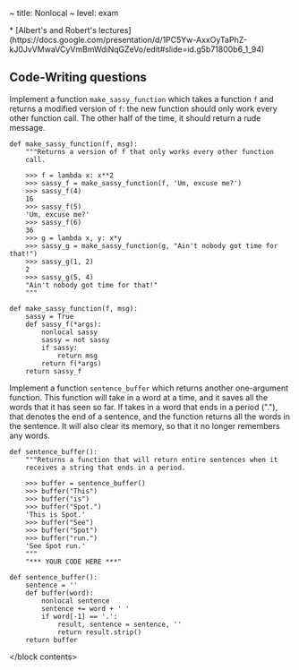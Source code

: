 ~ title: Nonlocal
~ level: exam

<block references>
* [Albert's and Robert's
  lectures](https://docs.google.com/presentation/d/1PC5Yw-AxxOyTaPhZ-kJ0JvVMwaVCyVmBmWdiNqGZeVo/edit#slide=id.g5b71800b6_1_94)
</block references>

<block notes>
</block notes>

<block contents>

Code-Writing questions
----------------------

Implement a function `make_sassy_function` which takes a function `f`
and returns a modified version of `f`: the new function should only
work every other function call. The other half of the time, it should
return a rude message.

    def make_sassy_function(f, msg):
        """Returns a version of f that only works every other function
        call.

        >>> f = lambda x: x**2
        >>> sassy_f = make_sassy_function(f, 'Um, excuse me?')
        >>> sassy_f(4)
        16
        >>> sassy_f(5)
        'Um, excuse me?'
        >>> sassy_f(6)
        36
        >>> g = lambda x, y: x*y
        >>> sassy_g = make_sassy_function(g, "Ain't nobody got time for that!")
        >>> sassy_g(1, 2)
        2
        >>> sassy_g(5, 4)
        "Ain't nobody got time for that!"
        """

<solution>

    def make_sassy_function(f, msg):
        sassy = True
        def sassy_f(*args):
            nonlocal sassy
            sassy = not sassy
            if sassy:
                return msg
            return f(*args)
        return sassy_f

</solution>

<question>

Implement a function `sentence_buffer` which returns another
one-argument function. This function will take in a word at a time, and
it saves all the words that it has seen so far. If takes in a word that
ends in a period ("."), that denotes the end of a sentence, and the
function returns all the words in the sentence. It will also clear its
memory, so that it no longer remembers any words.

    def sentence_buffer():
        """Returns a function that will return entire sentences when it
        receives a string that ends in a period.

        >>> buffer = sentence_buffer()
        >>> buffer("This")
        >>> buffer("is")
        >>> buffer("Spot.")
        'This is Spot.'
        >>> buffer("See")
        >>> buffer("Spot")
        >>> buffer("run.")
        'See Spot run.'
        """
        "*** YOUR CODE HERE ***"

<solution>

    def sentence_buffer():
        sentence = ''
        def buffer(word):
            nonlocal sentence
            sentence += word + ' '
            if word[-1] == '.':
                result, sentence = sentence, ''
                return result.strip()
        return buffer

</solution>

</block contents>

